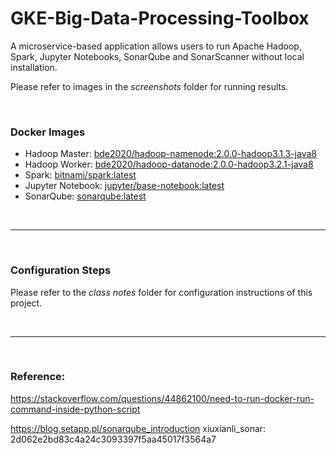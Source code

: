 # GKE-Big-Data-Processing-Toolbox
A microservice-based application allows users to run Apache Hadoop, Spark, Jupyter Notebooks, SonarQube and SonarScanner without local installation.  

Please refer to images in the *screenshots* folder for running results.

<br>

### Docker Images

- Hadoop Master: [bde2020/hadoop-namenode:2.0.0-hadoop3.1.3-java8](https://hub.docker.com/layers/bde2020/hadoop-namenode/2.0.0-hadoop3.1.3-java8/images/sha256-4b5ed63c10626d3de26b1cdea826a0539f672b0742d591b9ab2ed0b466f8e45e?context=explore)
- Hadoop Worker: [bde2020/hadoop-datanode:2.0.0-hadoop3.2.1-java8](https://hub.docker.com/layers/bde2020/hadoop-datanode/2.0.0-hadoop3.2.1-java8/images/sha256-ddf6e9ad55af4f73d2ccb6da31d9e3331ffb94d5f046126db4f40aa348d484bf?context=explore)
- Spark: [bitnami/spark:latest](https://hub.docker.com/layers/bitnami/spark/latest/images/sha256-3c1e9e1af5acb833b102ca551731a2d500605285ef971c511591ab42c8a19abf?context=explore)
- Jupyter Notebook: [jupyter/base-notebook:latest](https://hub.docker.com/layers/jupyter/base-notebook/latest/images/sha256-47401b550b652ce794a4682db143189403926c7b5b07609dab31860e7b7cb2ba?context=explore)
- SonarQube: [sonarqube:latest](https://hub.docker.com/layers/sonarqube/library/sonarqube/latest/images/sha256-f3b3d280e57c7acccafe688ec76736b0b107a0d19e360c51f1ebd6c3f9abef8f?context=explore)

<br>

---

<br>

### Configuration Steps

Please refer to the *class notes* folder for configuration instructions of this project.

<br>

---

<br>

### Reference:

https://stackoverflow.com/questions/44862100/need-to-run-docker-run-command-inside-python-script

https://blog.setapp.pl/sonarqube_introduction
xiuxianli_sonar: 2d062e2bd83c4a24c3093397f5aa45017f3564a7
